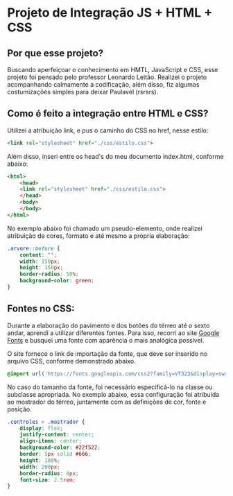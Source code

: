 # Projeto de Integração JS + HTML + CSS

## Por que esse projeto?

Buscando aperfeiçoar o conhecimento em HMTL, JavaScript e CSS, esse projeto foi pensado pelo professor Leonardo Leitão. Realizei o projeto acompanhando calmamente a codificação, além disso, fiz algumas costumizações simples para deixar Paulavél (rsrsrs). 

## Como é feito a integração entre HTML e CSS?

Utilizei a atribuição link, e pus o caminho do CSS no href, nesse estilo:

~~~html
<link rel="stylesheet" href="./css/estilo.css">
~~~

Além disso, inseri entre os head's do meu documento index.html, conforme abaixo:
~~~html
<html>
    <head>
    <link rel="stylesheet" href="./css/estilo.css">
    </head>
    <body>
    </body>
</html>
~~~

No exemplo abaixo foi chamado um pseudo-elemento, onde realizei atribuição de cores, formato e até mesmo a própria elaboração: 

~~~CSS
.arvore::before {
    content: "";
    width: 150px;
    height: 150px;
    border-radius: 50%;
    background-color: green;
}
~~~

## Fontes no CSS:

Durante a elaboração do pavimento e dos botões do térreo até o sexto andar, aprendi a utilizar diferentes fontes. Para isso, recorri ao site [Google Fonts](https://fonts.google.com/) e busquei uma fonte com aparência o mais analógica possível.


O site fornece o link de importação da fonte, que deve ser inserido no arquivo CSS, conforme demonstrado abaixo.

~~~CSS
@import url('https://fonts.googleapis.com/css2?family=VT323&display=swap');
~~~

No caso do tamanho da fonte, foi necessário especificá-lo na classe ou subclasse apropriada. No exemplo abaixo, essa configuração foi atribuída ao mostrador do térreo, juntamente com as definições de cor, fonte e posição.

~~~CSS
.controles > .mostrador {
    display: flex;
    justify-content: center;
    align-items: center;
    background-color: #22f522;
    border: 5px solid #666;
    height: 100%;
    width: 200px;
    border-radius: 8px;
    font-size: 2.5rem;
}
~~~
